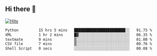 ## Hi there 👋

<!--
**alihaqberdi/alihaqberdi** is a ✨ _special_ ✨ repository because its `README.md` (this file) appears on your GitHub profile.

Here are some ideas to get you started:

- 🔭 I’m currently working on ...
- 🌱 I’m currently learning ...
- 👯 I’m looking to collaborate on ...
- 🤔 I’m looking for help with ...
- 💬 Ask me about ...
- 📫 How to reach me: ...
- 😄 Pronouns: ...
- ⚡ Fun fact: ...
-->

[![Hits](https://hits.sh/github.com/alihaqberdi.svg)](https://hits.sh/github.com/alihaqberdi/)

<!--START_SECTION:waka-->

```txt
Python         15 hrs 5 mins   ███████████████████████░░   91.75 %
XML            1 hr 2 mins     █▓░░░░░░░░░░░░░░░░░░░░░░░   06.35 %
textmate       9 mins          ▒░░░░░░░░░░░░░░░░░░░░░░░░   01.00 %
CSV file       7 mins          ▒░░░░░░░░░░░░░░░░░░░░░░░░   00.76 %
Shell Script   0 secs          ░░░░░░░░░░░░░░░░░░░░░░░░░   00.08 %
```

<!--END_SECTION:waka-->
